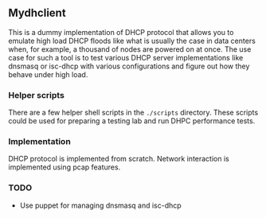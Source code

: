 ## Mydhclient ##

This is a dummy implementation of DHCP protocol that allows you to
emulate high load DHCP floods like what is usually the case in data centers
when, for example, a thousand of nodes are powered on at once.
The use case for such a tool is to test various DHCP server implementations
like dnsmasq or isc-dhcp with various configurations and figure out
how they behave under high load.

### Helper scripts ###

There are a few helper shell scripts in the `./scripts` directory. These scripts
could be used for preparing a testing lab and run DHPC performance tests.

### Implementation ###

DHCP protocol is implemented from scratch. Network interaction is implemented
using pcap features.

### TODO ###
  * Use puppet for managing dnsmasq and isc-dhcp
